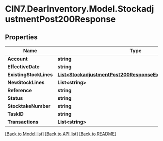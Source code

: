 # CIN7.DearInventory.Model.StockadjustmentPost200Response

## Properties

| Name                   | Type                                                                                                                              | Description | Notes      |
| ---------------------- | --------------------------------------------------------------------------------------------------------------------------------- | ----------- | ---------- |
| **Account**            | **string**                                                                                                                        |             | [optional] |
| **EffectiveDate**      | **string**                                                                                                                        |             | [optional] |
| **ExistingStockLines** | [**List&lt;StockadjustmentPost200ResponseExistingStockLinesInner&gt;**](StockadjustmentPost200ResponseExistingStockLinesInner.md) |             | [optional] |
| **NewStockLines**      | **List&lt;string&gt;**                                                                                                            |             | [optional] |
| **Reference**          | **string**                                                                                                                        |             | [optional] |
| **Status**             | **string**                                                                                                                        |             | [optional] |
| **StocktakeNumber**    | **string**                                                                                                                        |             | [optional] |
| **TaskID**             | **string**                                                                                                                        |             | [optional] |
| **Transactions**       | **List&lt;string&gt;**                                                                                                            |             | [optional] |

[[Back to Model list]](../README.md#documentation-for-models) [[Back to API list]](../README.md#documentation-for-api-endpoints) [[Back to README]](../README.md)
